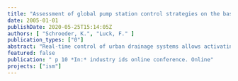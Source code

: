 ```yaml
---
title: "Assessment of global pump station control strategies on the basis of numerical modelling"
date: 2005-01-01
publishDate: 2020-05-25T15:14:05Z
authors: [ "Schroeder, K.", "Luck, F." ]
publication_types: ["0"]
abstract: "Real-time control of urban drainage systems allows activating capacities of storm water storage and wastewater treatment that were not used before. The historically developed structure of the Berlin combined sewerage, along with its aforementioned properties, allows per se a systematic management of the sub-systems. In the course of rehabilitation works the implementation of local regulators already opened additional storage reserves. Additionally, the potential of global control concepts for sewerage, pump stations and treatment plants is studied within the framework of the project “Integrated Sewage Management” to increase the systems efficiency. Especially, a coordination of the currently locally controlled pump stations entails a reduction of sewer overflows and hence an enhanced protection of the environment. For the catchment of wwtp Berlin-Ruhleben an integrated model of the collection system, pump stations, pressurised mains and the wwtp itself has been built up in order to evaluate different scenarios of global pump station control in comparison to a local control scenario (reference). Special attention was paid to the discharges from CSOs. Due to the high dynamic of these events and the high fraction of biodegradable organic substrate within the effluents, the impact on the water body over this path plays an important role. Concerning CSOs a maximum reduction of 14 % (COD load) and 20 % (TKN load) could be achieved. In conclusion it can be stated that a reduction of total emissions from the sewage system can be achieved by operating the pump stations in a global control mode. Furthermore, the main improvement can be observed for the discharges from combined sewer overflows."
featured: false
publication: " p 10 *In:* industry ids online conference. Online"
projects: ["ism"]
---
```


